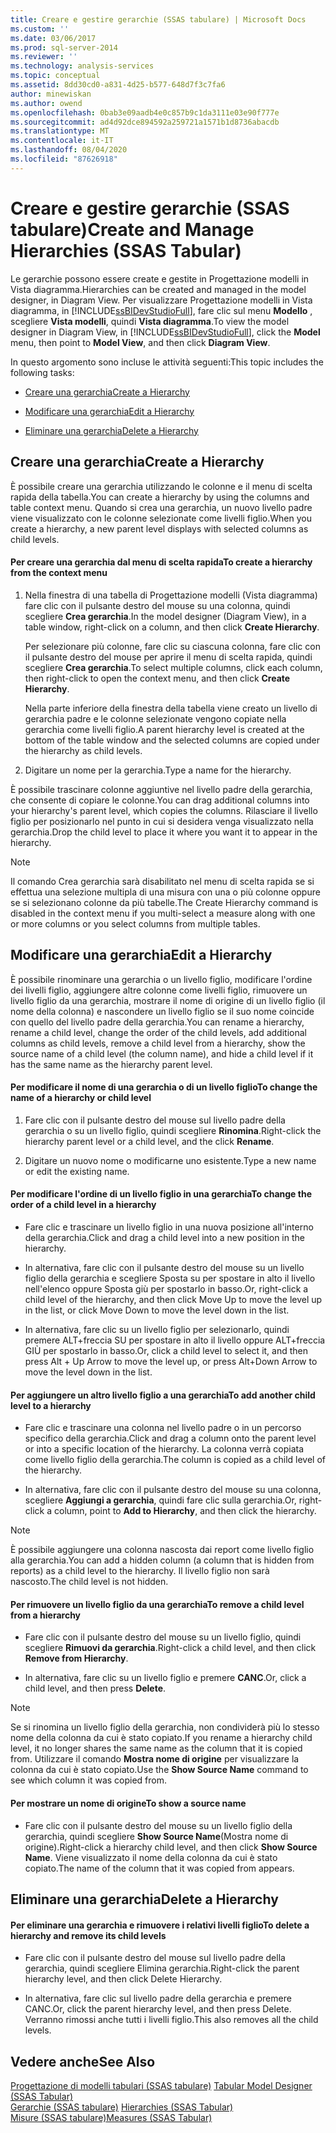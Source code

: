 ```yaml
---
title: Creare e gestire gerarchie (SSAS tabulare) | Microsoft Docs
ms.custom: ''
ms.date: 03/06/2017
ms.prod: sql-server-2014
ms.reviewer: ''
ms.technology: analysis-services
ms.topic: conceptual
ms.assetid: 8dd30cd0-a831-4d25-b577-648d7f3c7fa6
author: minewiskan
ms.author: owend
ms.openlocfilehash: 0bab3e09aadb4e0c857b9c1da3111e03e90f777e
ms.sourcegitcommit: ad4d92dce894592a259721a1571b1d8736abacdb
ms.translationtype: MT
ms.contentlocale: it-IT
ms.lasthandoff: 08/04/2020
ms.locfileid: "87626918"
---
```

# <a name="create-and-manage-hierarchies-ssas-tabular"></a><span data-ttu-id="2b8b0-102">Creare e gestire gerarchie (SSAS tabulare)</span><span class="sxs-lookup"><span data-stu-id="2b8b0-102">Create and Manage Hierarchies (SSAS Tabular)</span></span>
  <span data-ttu-id="2b8b0-103">Le gerarchie possono essere create e gestite in Progettazione modelli in Vista diagramma.</span><span class="sxs-lookup"><span data-stu-id="2b8b0-103">Hierarchies can be created and managed in the model designer, in Diagram View.</span></span> <span data-ttu-id="2b8b0-104">Per visualizzare Progettazione modelli in Vista diagramma, in [!INCLUDE[ssBIDevStudioFull](../../includes/ssbidevstudiofull-md.md)], fare clic sul menu **Modello** , scegliere **Vista modelli**, quindi **Vista diagramma**.</span><span class="sxs-lookup"><span data-stu-id="2b8b0-104">To view the model designer in Diagram View, in [!INCLUDE[ssBIDevStudioFull](../../includes/ssbidevstudiofull-md.md)], click the **Model** menu, then point to **Model View**, and then click **Diagram View**.</span></span>  
  
 <span data-ttu-id="2b8b0-105">In questo argomento sono incluse le attività seguenti:</span><span class="sxs-lookup"><span data-stu-id="2b8b0-105">This topic includes the following tasks:</span></span>  
  
-   [<span data-ttu-id="2b8b0-106">Creare una gerarchia</span><span class="sxs-lookup"><span data-stu-id="2b8b0-106">Create a Hierarchy</span></span>](#bkmk_create)  
  
-   [<span data-ttu-id="2b8b0-107">Modificare una gerarchia</span><span class="sxs-lookup"><span data-stu-id="2b8b0-107">Edit a Hierarchy</span></span>](#bkmk_edit)  
  
-   [<span data-ttu-id="2b8b0-108">Eliminare una gerarchia</span><span class="sxs-lookup"><span data-stu-id="2b8b0-108">Delete a Hierarchy</span></span>](#bkmk_delete)  
  
##  <a name="create-a-hierarchy"></a><a name="bkmk_create"></a> <span data-ttu-id="2b8b0-109">Creare una gerarchia</span><span class="sxs-lookup"><span data-stu-id="2b8b0-109">Create a Hierarchy</span></span>  
 <span data-ttu-id="2b8b0-110">È possibile creare una gerarchia utilizzando le colonne e il menu di scelta rapida della tabella.</span><span class="sxs-lookup"><span data-stu-id="2b8b0-110">You can create a hierarchy by using the columns and table context menu.</span></span> <span data-ttu-id="2b8b0-111">Quando si crea una gerarchia, un nuovo livello padre viene visualizzato con le colonne selezionate come livelli figlio.</span><span class="sxs-lookup"><span data-stu-id="2b8b0-111">When you create a hierarchy, a new parent level displays with selected columns as child levels.</span></span>  
  
#### <a name="to-create-a-hierarchy-from-the-context-menu"></a><span data-ttu-id="2b8b0-112">Per creare una gerarchia dal menu di scelta rapida</span><span class="sxs-lookup"><span data-stu-id="2b8b0-112">To create a hierarchy from the context menu</span></span>  
  
1.  <span data-ttu-id="2b8b0-113">Nella finestra di una tabella di Progettazione modelli (Vista diagramma) fare clic con il pulsante destro del mouse su una colonna, quindi scegliere **Crea gerarchia**.</span><span class="sxs-lookup"><span data-stu-id="2b8b0-113">In the model designer (Diagram View), in a table window, right-click on a column, and then click **Create Hierarchy**.</span></span>  
  
     <span data-ttu-id="2b8b0-114">Per selezionare più colonne, fare clic su ciascuna colonna, fare clic con il pulsante destro del mouse per aprire il menu di scelta rapida, quindi scegliere **Crea gerarchia**.</span><span class="sxs-lookup"><span data-stu-id="2b8b0-114">To select multiple columns, click each column, then right-click to open the context menu, and then click **Create Hierarchy**.</span></span>  
  
     <span data-ttu-id="2b8b0-115">Nella parte inferiore della finestra della tabella viene creato un livello di gerarchia padre e le colonne selezionate vengono copiate nella gerarchia come livelli figlio.</span><span class="sxs-lookup"><span data-stu-id="2b8b0-115">A parent hierarchy level is created at the bottom of the table window and the selected columns are copied under the hierarchy as child levels.</span></span>  
  
2.  <span data-ttu-id="2b8b0-116">Digitare un nome per la gerarchia.</span><span class="sxs-lookup"><span data-stu-id="2b8b0-116">Type a name for the hierarchy.</span></span>  
  
 <span data-ttu-id="2b8b0-117">È possibile trascinare colonne aggiuntive nel livello padre della gerarchia, che consente di copiare le colonne.</span><span class="sxs-lookup"><span data-stu-id="2b8b0-117">You can drag additional columns into your hierarchy's parent level, which copies the columns.</span></span> <span data-ttu-id="2b8b0-118">Rilasciare il livello figlio per posizionarlo nel punto in cui si desidera venga visualizzato nella gerarchia.</span><span class="sxs-lookup"><span data-stu-id="2b8b0-118">Drop the child level to place it where you want it to appear in the hierarchy.</span></span>  
  
> [!NOTE]  
>  <span data-ttu-id="2b8b0-119">Il comando Crea gerarchia sarà disabilitato nel menu di scelta rapida se si effettua una selezione multipla di una misura con una o più colonne oppure se si selezionano colonne da più tabelle.</span><span class="sxs-lookup"><span data-stu-id="2b8b0-119">The Create Hierarchy command is disabled in the context menu if you multi-select a measure along with one or more columns or you select columns from multiple tables.</span></span>  
  
##  <a name="edit-a-hierarchy"></a><a name="bkmk_edit"></a><span data-ttu-id="2b8b0-120">Modificare una gerarchia</span><span class="sxs-lookup"><span data-stu-id="2b8b0-120">Edit a Hierarchy</span></span>  
 <span data-ttu-id="2b8b0-121">È possibile rinominare una gerarchia o un livello figlio, modificare l'ordine dei livelli figlio, aggiungere altre colonne come livelli figlio, rimuovere un livello figlio da una gerarchia, mostrare il nome di origine di un livello figlio (il nome della colonna) e nascondere un livello figlio se il suo nome coincide con quello del livello padre della gerarchia.</span><span class="sxs-lookup"><span data-stu-id="2b8b0-121">You can rename a hierarchy, rename a child level, change the order of the child levels, add additional columns as child levels, remove a child level from a hierarchy, show the source name of a child level (the column name), and hide a child level if it has the same name as the hierarchy parent level.</span></span>  
  
#### <a name="to-change-the-name-of-a-hierarchy-or-child-level"></a><span data-ttu-id="2b8b0-122">Per modificare il nome di una gerarchia o di un livello figlio</span><span class="sxs-lookup"><span data-stu-id="2b8b0-122">To change the name of a hierarchy or child level</span></span>  
  
1.  <span data-ttu-id="2b8b0-123">Fare clic con il pulsante destro del mouse sul livello padre della gerarchia o su un livello figlio, quindi scegliere **Rinomina**.</span><span class="sxs-lookup"><span data-stu-id="2b8b0-123">Right-click the hierarchy parent level or a child level, and the click **Rename**.</span></span>  
  
2.  <span data-ttu-id="2b8b0-124">Digitare un nuovo nome o modificarne uno esistente.</span><span class="sxs-lookup"><span data-stu-id="2b8b0-124">Type a new name or edit the existing name.</span></span>  
  
#### <a name="to-change-the-order-of-a-child-level-in-a-hierarchy"></a><span data-ttu-id="2b8b0-125">Per modificare l'ordine di un livello figlio in una gerarchia</span><span class="sxs-lookup"><span data-stu-id="2b8b0-125">To change the order of a child level in a hierarchy</span></span>  
  
-   <span data-ttu-id="2b8b0-126">Fare clic e trascinare un livello figlio in una nuova posizione all'interno della gerarchia.</span><span class="sxs-lookup"><span data-stu-id="2b8b0-126">Click and drag a child level into a new position in the hierarchy.</span></span>  
  
-   <span data-ttu-id="2b8b0-127">In alternativa, fare clic con il pulsante destro del mouse su un livello figlio della gerarchia e scegliere Sposta su per spostare in alto il livello nell'elenco oppure Sposta giù per spostarlo in basso.</span><span class="sxs-lookup"><span data-stu-id="2b8b0-127">Or, right-click a child level of the hierarchy, and then click Move Up to move the level up in the list, or click Move Down to move the level down in the list.</span></span>  
  
-   <span data-ttu-id="2b8b0-128">In alternativa, fare clic su un livello figlio per selezionarlo, quindi premere ALT+freccia SU per spostare in alto il livello oppure ALT+freccia GIÙ per spostarlo in basso.</span><span class="sxs-lookup"><span data-stu-id="2b8b0-128">Or, click a child level to select it, and then press Alt + Up Arrow to move the level up, or press Alt+Down Arrow to move the level down in the list.</span></span>  
  
#### <a name="to-add-another-child-level-to-a-hierarchy"></a><span data-ttu-id="2b8b0-129">Per aggiungere un altro livello figlio a una gerarchia</span><span class="sxs-lookup"><span data-stu-id="2b8b0-129">To add another child level to a hierarchy</span></span>  
  
-   <span data-ttu-id="2b8b0-130">Fare clic e trascinare una colonna nel livello padre o in un percorso specifico della gerarchia.</span><span class="sxs-lookup"><span data-stu-id="2b8b0-130">Click and drag a column onto the parent level or into a specific location of the hierarchy.</span></span> <span data-ttu-id="2b8b0-131">La colonna verrà copiata come livello figlio della gerarchia.</span><span class="sxs-lookup"><span data-stu-id="2b8b0-131">The column is copied as a child level of the hierarchy.</span></span>  
  
-   <span data-ttu-id="2b8b0-132">In alternativa, fare clic con il pulsante destro del mouse su una colonna, scegliere **Aggiungi a gerarchia**, quindi fare clic sulla gerarchia.</span><span class="sxs-lookup"><span data-stu-id="2b8b0-132">Or, right-click a column, point to **Add to Hierarchy**, and then click the hierarchy.</span></span>  
  
> [!NOTE]  
>  <span data-ttu-id="2b8b0-133">È possibile aggiungere una colonna nascosta dai report come livello figlio alla gerarchia.</span><span class="sxs-lookup"><span data-stu-id="2b8b0-133">You can add a hidden column (a column that is hidden from reports) as a child level to the hierarchy.</span></span> <span data-ttu-id="2b8b0-134">Il livello figlio non sarà nascosto.</span><span class="sxs-lookup"><span data-stu-id="2b8b0-134">The child level is not hidden.</span></span>  
  
#### <a name="to-remove-a-child-level-from-a-hierarchy"></a><span data-ttu-id="2b8b0-135">Per rimuovere un livello figlio da una gerarchia</span><span class="sxs-lookup"><span data-stu-id="2b8b0-135">To remove a child level from a hierarchy</span></span>  
  
-   <span data-ttu-id="2b8b0-136">Fare clic con il pulsante destro del mouse su un livello figlio, quindi scegliere **Rimuovi da gerarchia**.</span><span class="sxs-lookup"><span data-stu-id="2b8b0-136">Right-click a child level, and then click **Remove from Hierarchy**.</span></span>  
  
-   <span data-ttu-id="2b8b0-137">In alternativa, fare clic su un livello figlio e premere **CANC**.</span><span class="sxs-lookup"><span data-stu-id="2b8b0-137">Or, click a child level, and then press **Delete**.</span></span>  
  
> [!NOTE]  
>  <span data-ttu-id="2b8b0-138">Se si rinomina un livello figlio della gerarchia, non condividerà più lo stesso nome della colonna da cui è stato copiato.</span><span class="sxs-lookup"><span data-stu-id="2b8b0-138">If you rename a hierarchy child level, it no longer shares the same name as the column that it is copied from.</span></span> <span data-ttu-id="2b8b0-139">Utilizzare il comando **Mostra nome di origine** per visualizzare la colonna da cui è stato copiato.</span><span class="sxs-lookup"><span data-stu-id="2b8b0-139">Use the **Show Source Name** command to see which column it was copied from.</span></span>  
  
#### <a name="to-show-a-source-name"></a><span data-ttu-id="2b8b0-140">Per mostrare un nome di origine</span><span class="sxs-lookup"><span data-stu-id="2b8b0-140">To show a source name</span></span>  
  
-   <span data-ttu-id="2b8b0-141">Fare clic con il pulsante destro del mouse su un livello figlio della gerarchia, quindi scegliere **Show Source Name**(Mostra nome di origine).</span><span class="sxs-lookup"><span data-stu-id="2b8b0-141">Right-click a hierarchy child level, and then click **Show Source Name**.</span></span> <span data-ttu-id="2b8b0-142">Viene visualizzato il nome della colonna da cui è stato copiato.</span><span class="sxs-lookup"><span data-stu-id="2b8b0-142">The name of the column that it was copied from appears.</span></span>  
  
##  <a name="delete-a-hierarchy"></a><a name="bkmk_delete"></a> <span data-ttu-id="2b8b0-143">Eliminare una gerarchia</span><span class="sxs-lookup"><span data-stu-id="2b8b0-143">Delete a Hierarchy</span></span>  
  
#### <a name="to-delete-a-hierarchy-and-remove-its-child-levels"></a><span data-ttu-id="2b8b0-144">Per eliminare una gerarchia e rimuovere i relativi livelli figlio</span><span class="sxs-lookup"><span data-stu-id="2b8b0-144">To delete a hierarchy and remove its child levels</span></span>  
  
-   <span data-ttu-id="2b8b0-145">Fare clic con il pulsante destro del mouse sul livello padre della gerarchia, quindi scegliere Elimina gerarchia.</span><span class="sxs-lookup"><span data-stu-id="2b8b0-145">Right-click the parent hierarchy level, and then click Delete Hierarchy.</span></span>  
  
-   <span data-ttu-id="2b8b0-146">In alternativa, fare clic sul livello padre della gerarchia e premere CANC.</span><span class="sxs-lookup"><span data-stu-id="2b8b0-146">Or, click the parent hierarchy level, and then press Delete.</span></span> <span data-ttu-id="2b8b0-147">Verranno rimossi anche tutti i livelli figlio.</span><span class="sxs-lookup"><span data-stu-id="2b8b0-147">This also removes all the child levels.</span></span>  
  
## <a name="see-also"></a><span data-ttu-id="2b8b0-148">Vedere anche</span><span class="sxs-lookup"><span data-stu-id="2b8b0-148">See Also</span></span>  
 <span data-ttu-id="2b8b0-149">[Progettazione di modelli tabulari &#40;SSAS tabulare&#41;](../tabular-model-designer-ssas-tabular.md) </span><span class="sxs-lookup"><span data-stu-id="2b8b0-149">[Tabular Model Designer &#40;SSAS Tabular&#41;](../tabular-model-designer-ssas-tabular.md) </span></span>  
 <span data-ttu-id="2b8b0-150">[Gerarchie &#40;SSAS tabulare&#41;](hierarchies-ssas-tabular.md) </span><span class="sxs-lookup"><span data-stu-id="2b8b0-150">[Hierarchies &#40;SSAS Tabular&#41;](hierarchies-ssas-tabular.md) </span></span>  
 [<span data-ttu-id="2b8b0-151">Misure &#40;SSAS tabulare&#41;</span><span class="sxs-lookup"><span data-stu-id="2b8b0-151">Measures &#40;SSAS Tabular&#41;</span></span>](measures-ssas-tabular.md)  
  
  

